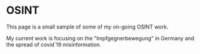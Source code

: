 # OSINT
This page is a small sample of some of my on-going OSINT work.

My current work is focusing on the "Impfgegnerbewegung" in Germany and the spread of covid´19 misinformation.
